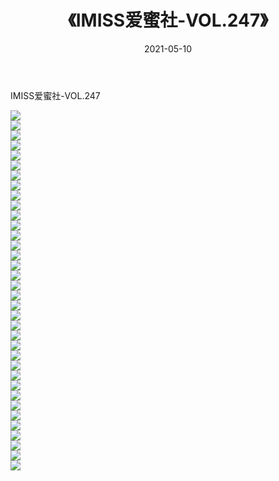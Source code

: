 ﻿---
layout: post
title:  《IMISS爱蜜社-VOL.247》
date:   2021-05-10
img: http://img.660000.xyz/Sharelink/网络美图/2021/IMISS爱蜜社-VOL.247/000.jpg
categories: [美女, 清纯, 唯美]
---

IMISS爱蜜社-VOL.247

  ![](http://img.660000.xyz/Sharelink/网络美图/2021/IMISS爱蜜社-VOL.247/001.jpg) <br> ![](http://img.660000.xyz/Sharelink/网络美图/2021/IMISS爱蜜社-VOL.247/002.jpg) <br> ![](http://img.660000.xyz/Sharelink/网络美图/2021/IMISS爱蜜社-VOL.247/003.jpg) <br> ![](http://img.660000.xyz/Sharelink/网络美图/2021/IMISS爱蜜社-VOL.247/004.jpg) <br> ![](http://img.660000.xyz/Sharelink/网络美图/2021/IMISS爱蜜社-VOL.247/005.jpg) <br> ![](http://img.660000.xyz/Sharelink/网络美图/2021/IMISS爱蜜社-VOL.247/006.jpg) <br> ![](http://img.660000.xyz/Sharelink/网络美图/2021/IMISS爱蜜社-VOL.247/007.jpg) <br> ![](http://img.660000.xyz/Sharelink/网络美图/2021/IMISS爱蜜社-VOL.247/008.jpg) <br> ![](http://img.660000.xyz/Sharelink/网络美图/2021/IMISS爱蜜社-VOL.247/009.jpg) <br> ![](http://img.660000.xyz/Sharelink/网络美图/2021/IMISS爱蜜社-VOL.247/010.jpg) <br> ![](http://img.660000.xyz/Sharelink/网络美图/2021/IMISS爱蜜社-VOL.247/011.jpg) <br> ![](http://img.660000.xyz/Sharelink/网络美图/2021/IMISS爱蜜社-VOL.247/012.jpg) <br> ![](http://img.660000.xyz/Sharelink/网络美图/2021/IMISS爱蜜社-VOL.247/013.jpg) <br> ![](http://img.660000.xyz/Sharelink/网络美图/2021/IMISS爱蜜社-VOL.247/014.jpg) <br> ![](http://img.660000.xyz/Sharelink/网络美图/2021/IMISS爱蜜社-VOL.247/015.jpg) <br> ![](http://img.660000.xyz/Sharelink/网络美图/2021/IMISS爱蜜社-VOL.247/016.jpg) <br> ![](http://img.660000.xyz/Sharelink/网络美图/2021/IMISS爱蜜社-VOL.247/017.jpg) <br> ![](http://img.660000.xyz/Sharelink/网络美图/2021/IMISS爱蜜社-VOL.247/018.jpg) <br> ![](http://img.660000.xyz/Sharelink/网络美图/2021/IMISS爱蜜社-VOL.247/019.jpg) <br> ![](http://img.660000.xyz/Sharelink/网络美图/2021/IMISS爱蜜社-VOL.247/020.jpg) <br> ![](http://img.660000.xyz/Sharelink/网络美图/2021/IMISS爱蜜社-VOL.247/021.jpg) <br> ![](http://img.660000.xyz/Sharelink/网络美图/2021/IMISS爱蜜社-VOL.247/022.jpg) <br> ![](http://img.660000.xyz/Sharelink/网络美图/2021/IMISS爱蜜社-VOL.247/023.jpg) <br> ![](http://img.660000.xyz/Sharelink/网络美图/2021/IMISS爱蜜社-VOL.247/024.jpg) <br> ![](http://img.660000.xyz/Sharelink/网络美图/2021/IMISS爱蜜社-VOL.247/025.jpg) <br> ![](http://img.660000.xyz/Sharelink/网络美图/2021/IMISS爱蜜社-VOL.247/026.jpg) <br> ![](http://img.660000.xyz/Sharelink/网络美图/2021/IMISS爱蜜社-VOL.247/027.jpg) <br> ![](http://img.660000.xyz/Sharelink/网络美图/2021/IMISS爱蜜社-VOL.247/028.jpg) <br> ![](http://img.660000.xyz/Sharelink/网络美图/2021/IMISS爱蜜社-VOL.247/029.jpg) <br> ![](http://img.660000.xyz/Sharelink/网络美图/2021/IMISS爱蜜社-VOL.247/030.jpg) <br> ![](http://img.660000.xyz/Sharelink/网络美图/2021/IMISS爱蜜社-VOL.247/031.jpg) <br> ![](http://img.660000.xyz/Sharelink/网络美图/2021/IMISS爱蜜社-VOL.247/032.jpg) <br> ![](http://img.660000.xyz/Sharelink/网络美图/2021/IMISS爱蜜社-VOL.247/033.jpg) <br> ![](http://img.660000.xyz/Sharelink/网络美图/2021/IMISS爱蜜社-VOL.247/034.jpg) <br> ![](http://img.660000.xyz/Sharelink/网络美图/2021/IMISS爱蜜社-VOL.247/035.jpg) <br> ![](http://img.660000.xyz/Sharelink/网络美图/2021/IMISS爱蜜社-VOL.247/036.jpg) <br>